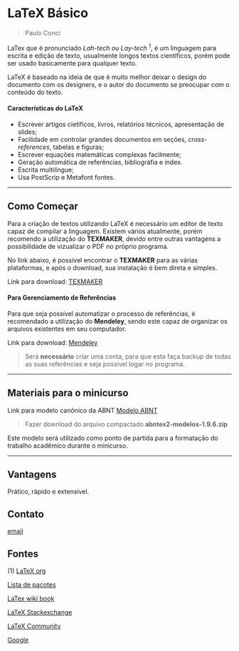 # LaTeX Básico

> Paulo Conci

LaTex que é pronunciado _Lah-tech_ ou _Lay-tech_ <sup>1</sup>, é um linguagem para escrita
e edição de texto, usualmente longos textos científicos, porém pode ser usado
basicamente para qualquer texto.

LaTeX é baseado na ideia de que é muito melhor deixar o design do documento com
os designers, e o autor do documento se preocupar com o conteúdo do texto.

#### Características do LaTeX
* Escrever artigos cietíficos, livros, relatórios técnicos, apresentação de
  slides;
* Facilidade em controlar grandes documentos em seções, _cross-references_,
  tabelas e figuras;
* Escrever equações matemáticas complexas facilmente;
* Geração automática de referências, bibliográfia e index.
* Escrita multilíngue;
* Usa PostScrip e Metafont fontes.

---
## Como Começar 

Para a criação de textos utilizando LaTeX é necessário um editor de texto capaz
de compilar a linguagem. Existem vários atualmente, porém recomendo a
utilização do __TEXMAKER__, devido entre outras vantagens a possibilidade de
vizualizar o PDF no próprio programa. 

No link abaixo, é possível encontrar o __TEXMAKER__ para as várias plataformas, e
após o download, sua instalação é bem direta e simples.

Link para download: [TEXMAKER](http://www.xm1math.net/texmaker/download.html)

#### Para Gerenciamento de Referências

Para que seja possível automatizar o processo de referências, é recomendado a
utilização do __Mendeley__, sendo este capaz de organizar os arquivos
existentes em seu computador.

Link para download: [Mendeley](https://www.mendeley.com/download-mendeley-desktop)

> Será __necessário__ criar uma conta, para que esta faça backup de todas as suas
> referências e seja possível logar no programa.

---
## Materiais para o minicurso

Link para modelo canônico da ABNT
[Modelo ABNT](https://github.com/abntex/abntex2/wiki/Download)
> Fazer download do arquivo compactado __abntex2-modelos-1.9.6.zip__ 

Este modelo será utilizado como ponto de partida para a formatação do trabalho
acadêmico durante o minicurso. 

---
## Vantagens

Prático, rápido e extensível.

## Contato

[email](pauloagconci@gmail.com)

## Fontes

(1) [LaTeX org](https://www.latex-project.org/about/)

[Lista de pacotes](https://www.ctan.org/pkg)

[LaTex wiki book](https://en.wikibooks.org/wiki/LaTeX)

[LaTeX Stackexchange](https://tex.stackexchange.com/)

[LaTeX Community](http://latex.org/forum/)

[Google](https://www.google.com/)
